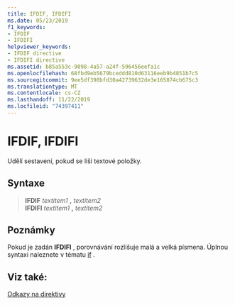 ```yaml
---
title: IFDIF, IFDIFI
ms.date: 05/23/2019
f1_keywords:
- IFDIF
- IFDIFI
helpviewer_keywords:
- IFDIF directive
- IFDIFI directive
ms.assetid: b85a553c-9098-4a57-a24f-596456eefa1c
ms.openlocfilehash: 68fbd9eb5679bceddd810d63116eeb9b4851b7c5
ms.sourcegitcommit: 9ee5df398bfd30a42739632de3e165874cb675c3
ms.translationtype: MT
ms.contentlocale: cs-CZ
ms.lasthandoff: 11/22/2019
ms.locfileid: "74397411"
---
```

# <a name="ifdif-ifdifi"></a>IFDIF, IFDIFI

Udělí sestavení, pokud se liší textové položky.

## <a name="syntax"></a>Syntaxe

> **IFDIF** *textitem1* __,__ *textitem2*\
> **IFDIFI** *textitem1* __,__ *textitem2*

## <a name="remarks"></a>Poznámky

Pokud je zadán **IFDIFI** , porovnávání rozlišuje malá a velká písmena. Úplnou syntaxi naleznete v tématu [if](../../assembler/masm/if-masm.md) .

## <a name="see-also"></a>Viz také:

[Odkazy na direktivy](../../assembler/masm/directives-reference.md)
